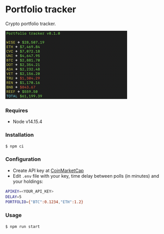 # Portfolio tracker

Crypto portfolio tracker.

<img src="tracker.png?raw=true" width="380">

### Requires

- Node v14.15.4

### Installation

```sh
$ npm ci
```

### Configuration

- Create API key at [CoinMarketCap](https://coinmarketcap.com/api/)
- Edit `.env` file with your key, time delay between polls (in minutes) and your holdings:

```sh
APIKEY=<YOUR_API_KEY>
DELAY=5
PORTFOLIO={"BTC":0.1234,"ETH":1.2}
```

### Usage

```sh
$ npm run start
```
